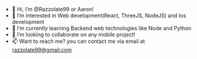 - 👋 Hi, I’m @Razzolate99 or Aaron!
- 👀 I’m interested in Web development(React, ThreeJS, NodeJS) and Ios development
- 🌱 I’m currently learning Backend web technologies like Node and Python
- 💞️ I’m looking to collaborate on any mobile project!
- 📫 Want to reach me? you can contact me via email at razzolate99@gmail.com

<!---
Razzolate99/Razzolate99 is a ✨ special ✨ repository because its `README.md` (this file) appears on your GitHub profile.
You can click the Preview link to take a look at your changes.
--->

